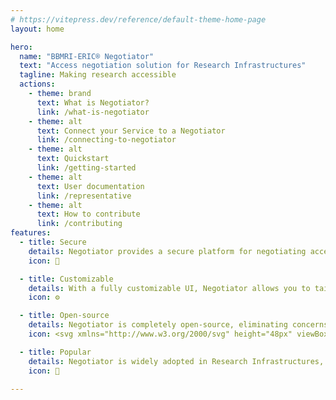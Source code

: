 ```yaml
---
# https://vitepress.dev/reference/default-theme-home-page
layout: home

hero:
  name: "BBMRI-ERIC® Negotiator"
  text: "Access negotiation solution for Research Infrastructures"
  tagline: Making research accessible
  actions:
    - theme: brand
      text: What is Negotiator?
      link: /what-is-negotiator
    - theme: alt
      text: Connect your Service to a Negotiator
      link: /connecting-to-negotiator
    - theme: alt
      text: Quickstart
      link: /getting-started
    - theme: alt
      text: User documentation
      link: /representative
    - theme: alt
      text: How to contribute
      link: /contributing
features:
  - title: Secure
    details: Negotiator provides a secure platform for negotiating access to sensitive data, ensuring confidentiality and integrity.
    icon: 🔐

  - title: Customizable
    details: With a fully customizable UI, Negotiator allows you to tailor processes and settings to meet your specific needs.
    icon: ⚙️

  - title: Open-source
    details: Negotiator is completely open-source, eliminating concerns about vendor lock-in and allowing for community-driven improvements.
    icon: <svg xmlns="http://www.w3.org/2000/svg" height="48px" viewBox="0 -960 960 960" width="48px" fill="#4B77D1"><path d="M0-240v-53q0-38.57 41.5-62.78Q83-380 150.38-380q12.16 0 23.39.5t22.23 2.15q-8 17.35-12 35.17-4 17.81-4 37.18v65H0Zm240 0v-65q0-32 17.5-58.5T307-410q32-20 76.5-30t96.5-10q53 0 97.5 10t76.5 30q32 20 49 46.5t17 58.5v65H240Zm540 0v-65q0-19.86-3.5-37.43T765-377.27q11-1.73 22.17-2.23 11.17-.5 22.83-.5 67.5 0 108.75 23.77T960-293v53H780Zm-480-60h360v-6q0-37-50.5-60.5T480-390q-79 0-129.5 23.5T300-305v5ZM149.57-410q-28.57 0-49.07-20.56Q80-451.13 80-480q0-29 20.56-49.5Q121.13-550 150-550q29 0 49.5 20.5t20.5 49.93q0 28.57-20.5 49.07T149.57-410Zm660 0q-28.57 0-49.07-20.56Q740-451.13 740-480q0-29 20.56-49.5Q781.13-550 810-550q29 0 49.5 20.5t20.5 49.93q0 28.57-20.5 49.07T809.57-410ZM480-480q-50 0-85-35t-35-85q0-51 35-85.5t85-34.5q51 0 85.5 34.5T600-600q0 50-34.5 85T480-480Zm.35-60Q506-540 523-557.35t17-43Q540-626 522.85-643t-42.5-17q-25.35 0-42.85 17.15t-17.5 42.5q0 25.35 17.35 42.85t43 17.5ZM480-300Zm0-300Z"/></svg>

  - title: Popular
    details: Negotiator is widely adopted in Research Infrastructures, including BBMRI-ERIC, and supported by EU-funded projects such as canSERV and EUCAIM.
    icon: 🚀

---
```


<style>
:root {
  --vp-home-hero-image-scale: 1.6; /* Adjust this value for overall scaling */
}

/* Apply scale to the hero image */
.vp-home-hero-image {
  transform: scale(var(--vp-home-hero-image-scale));
  transition: transform 0.3s ease; /* Optional: Add a smooth scaling transition */
}
</style>